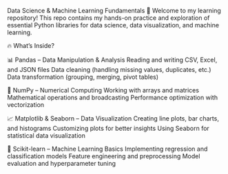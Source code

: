 Data Science & Machine Learning Fundamentals 🚀
Welcome to my learning repository! This repo contains my hands-on practice and exploration of essential Python libraries for data science, data visualization, and machine learning.

🔥 What’s Inside?

📊 Pandas – Data Manipulation & Analysis
Reading and writing CSV, Excel, and JSON files
Data cleaning (handling missing values, duplicates, etc.)
Data transformation (grouping, merging, pivot tables)

🔢 NumPy – Numerical Computing
Working with arrays and matrices
Mathematical operations and broadcasting
Performance optimization with vectorization

📈 Matplotlib & Seaborn – Data Visualization
Creating line plots, bar charts, and histograms
Customizing plots for better insights
Using Seaborn for statistical data visualization

🤖 Scikit-learn – Machine Learning Basics
Implementing regression and classification models
Feature engineering and preprocessing
Model evaluation and hyperparameter tuning
